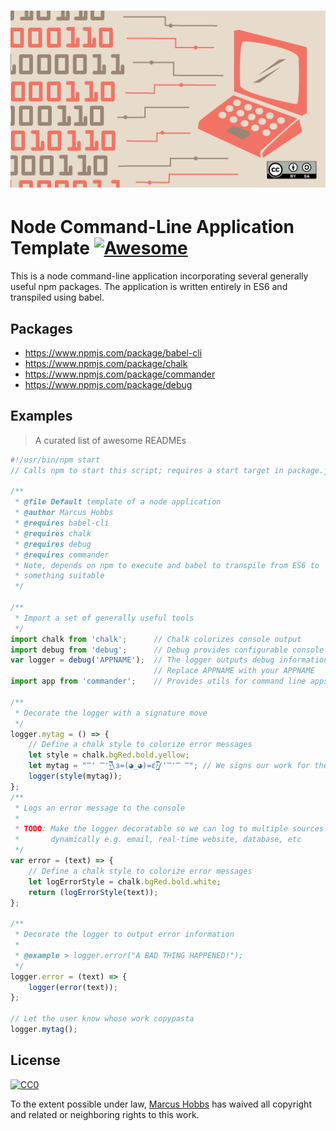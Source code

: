 <h1 align="center">
    <img src="assets/images/code.png"  alt="You keep what you code">
</h1>

# Node Command-Line Application Template [![Awesome](https://cdn.rawgit.com/sindresorhus/awesome/d7305f38d29fed78fa85652e3a63e154dd8e8829/media/badge.svg)](https://github.com/sindresorhus/awesome)

This is a node command-line application incorporating several generally useful npm packages. The application is written entirely in ES6 and transpiled using babel.

## Packages
- https://www.npmjs.com/package/babel-cli
- https://www.npmjs.com/package/chalk
- https://www.npmjs.com/package/commander
- https://www.npmjs.com/package/debug

## Examples
> A curated list of awesome READMEs
```javascript
#!/usr/bin/npm start
// Calls npm to start this script; requires a start target in package.json

/**
 * @file Default template of a node application
 * @author Marcus Hobbs
 * @requires babel-cli
 * @requires chalk
 * @requires debug
 * @requires commander
 * Note, depends on npm to execute and babel to transpile from ES6 to
 * something suitable
 */

/**
 * Import a set of generally useful tools
 */
import chalk from 'chalk';      // Chalk colorizes console output
import debug from 'debug';      // Debug provides configurable console output
var logger = debug('APPNAME');  // The logger outputs debug information
                                // Replace APPNAME with your APPNAME
import app from 'commander';    // Provides utils for command line apps

/**
 * Decorate the logger with a signature move
 */
logger.mytag = () => {
    // Define a chalk style to colorize error messages
    let style = chalk.bgRed.bold.yellow;
    let mytag = "̿' ̿'\̵͇̿̿\з=(◕_◕)=ε/̵͇̿̿/'̿'̿ ̿"; // We signs our work for the masses
    logger(style(mytag));
};
/**
 * Logs an error message to the console
 *
 * TODO: Make the logger decoratable so we can log to multiple sources
 *       dynamically e.g. email, real-time website, database, etc
 */
var error = (text) => {
    // Define a chalk style to colorize error messages
    let logErrorStyle = chalk.bgRed.bold.white;
    return (logErrorStyle(text));
};

/**
 * Decorate the logger to output error information
 *
 * @example > logger.error("A BAD THING HAPPENED!");
 */
logger.error = (text) => {
    logger(error(text));
};

// Let the user know whose work copypasta
logger.mytag();
```

## License

[![CC0](https://licensebuttons.net/p/zero/1.0/88x31.png)](https://creativecommons.org/publicdomain/zero/1.0/)

To the extent possible under law, [Marcus Hobbs](https://github.com/dhobbs81) has waived all copyright and related or neighboring rights to this work.
